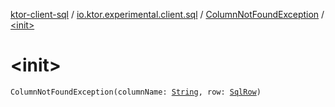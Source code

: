 [ktor-client-sql](../../index.md) / [io.ktor.experimental.client.sql](../index.md) / [ColumnNotFoundException](index.md) / [&lt;init&gt;](./-init-.md)

# &lt;init&gt;

`ColumnNotFoundException(columnName: `[`String`](https://kotlinlang.org/api/latest/jvm/stdlib/kotlin/-string/index.html)`, row: `[`SqlRow`](../-sql-row/index.md)`)`